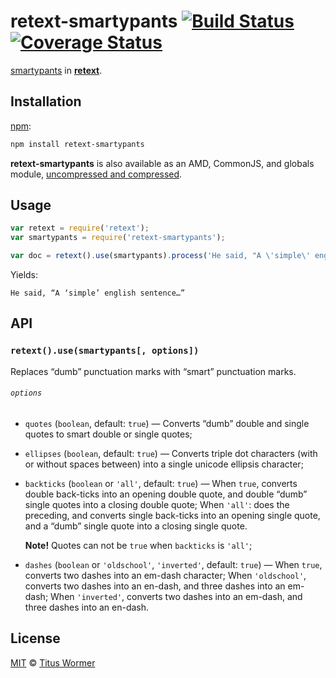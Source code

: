 # retext-smartypants [![Build Status][travis-badge]][travis] [![Coverage Status][codecov-badge]][codecov]

<!--lint disable heading-increment list-item-spacing-->

[smartypants][] in [**retext**][retext].

## Installation

[npm][npm-install]:

```bash
npm install retext-smartypants
```

**retext-smartypants** is also available as an AMD, CommonJS, and
globals module, [uncompressed and compressed][releases].

## Usage

```js
var retext = require('retext');
var smartypants = require('retext-smartypants');

var doc = retext().use(smartypants).process('He said, "A \'simple\' english sentence. . ."');
```

Yields:

```text
He said, “A ‘simple’ english sentence…”
```

## API

### `retext().use(smartypants[, options])`

Replaces “dumb” punctuation marks with “smart” punctuation marks.

###### `options`

*   `quotes` (`boolean`, default: `true`)
    — Converts “dumb” double and single quotes to smart double or
    single quotes;
*   `ellipses` (`boolean`, default: `true`)
    — Converts triple dot characters (with or without spaces between)
    into a single unicode ellipsis character;
*   `backticks` (`boolean` or `'all'`, default: `true`)
    — When `true`, converts double back-ticks into an opening double
    quote, and double “dumb” single quotes into a closing double quote;
    When `'all'`: does the preceding, and converts single back-ticks
    into an opening single quote, and a “dumb” single quote into a
    closing single quote.

    **Note!** Quotes can not be `true` when `backticks` is `'all'`;

*   `dashes` (`boolean` or `'oldschool'`, `'inverted'`, default: `true`)
    — When `true`, converts two dashes into an em-dash character;
    When `'oldschool'`, converts two dashes into an en-dash, and three
    dashes into an em-dash; When `'inverted'`, converts two dashes into
    an em-dash, and three dashes into an en-dash.

## License

[MIT][license] © [Titus Wormer][author]

<!-- Definitions -->

[travis-badge]: https://img.shields.io/travis/wooorm/retext-smartypants.svg

[travis]: https://travis-ci.org/wooorm/retext-smartypants

[codecov-badge]: https://img.shields.io/codecov/c/github/wooorm/retext-smartypants.svg

[codecov]: https://codecov.io/github/wooorm/retext-smartypants

[npm-install]: https://docs.npmjs.com/cli/install

[releases]: https://github.com/wooorm/retext-smartypants/releases

[license]: LICENSE

[author]: http://wooorm.com

[retext]: https://github.com/wooorm/retext

[smartypants]: http://daringfireball.net/projects/smartypants
